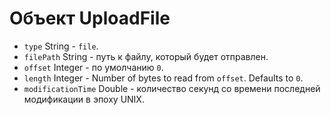 # Объект UploadFile

* `type` String - `file`.
* `filePath` String - путь к файлу, который будет отправлен.
* `offset` Integer - по умолчанию `0`.
* `length` Integer - Number of bytes to read from `offset`. Defaults to `0`.
* `modificationTime` Double - количество секунд со времени последней модификации в эпоху UNIX.
